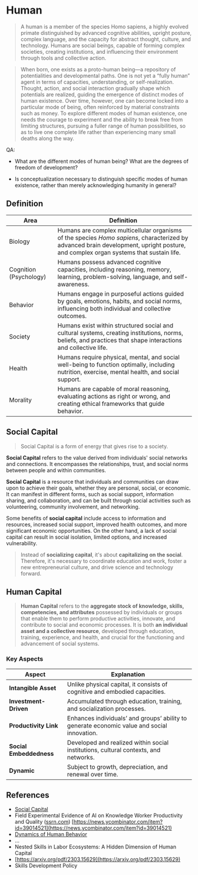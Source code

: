 # Human

> A human is a member of the species Homo sapiens, a highly evolved primate distinguished by advanced cognitive abilities, upright posture, complex language, and the capacity for abstract thought, culture, and technology. Humans are social beings, capable of forming complex societies, creating institutions, and influencing their environment through tools and collective action.

> When born, one exists as a proto-human being—a repository of potentialities and developmental paths. One is not yet a “fully human” agent in terms of capacities, understanding, or self-realization. Thought, action, and social interaction gradually shape which potentials are realized, guiding the emergence of distinct modes of human existence. Over time, however, one can become locked into a particular mode of being, often reinforced by material constraints such as money. To explore different modes of human existence, one needs the courage to experiment and the ability to break free from limiting structures, pursuing a fuller range of human possibilities, so as to live one complete life rather than experiencing many small deaths along the way.

QA:

- What are the different modes of human being? What are the degrees of freedom of development?

- Is conceptualization necessary to distinguish specific modes of human existence, rather than merely acknowledging humanity in general?

## Definition

| Area                   | Definition                                                                                                                                                                           |
| ---------------------- | ------------------------------------------------------------------------------------------------------------------------------------------------------------------------------------ |
| Biology   | Humans are complex multicellular organisms of the species *Homo sapiens*, characterized by advanced brain development, upright posture, and complex organ systems that sustain life. |
| Cognition (Psychology) | Humans possess advanced cognitive capacities, including reasoning, memory, learning, problem-solving, language, and self-awareness.                                                  |
| Behavior       | Humans engage in purposeful actions guided by goals, emotions, habits, and social norms, influencing both individual and collective outcomes.                                        |
| Society       | Humans exist within structured social and cultural systems, creating institutions, norms, beliefs, and practices that shape interactions and collective life.                        |
| Health     | Humans require physical, mental, and social well-being to function optimally, including nutrition, exercise, mental health, and social support.                                      |
| Morality      | Humans are capable of moral reasoning, evaluating actions as right or wrong, and creating ethical frameworks that guide behavior.                                                    |


## Social Capital

> Social Capital is a form of energy that gives rise to a society.

**Social Capital** refers to the value derived from individuals' social networks and connections. It encompasses the relationships, trust, and social norms between people and within communities.

**Social Capital** is a resource that individuals and communities can draw upon to achieve their goals, whether they are personal, social, or economic. It can manifest in different forms, such as social support, information sharing, and collaboration, and can be built through social activities such as volunteering, community involvement, and networking.

Some benefits of **social capital** include access to information and resources, increased social support, improved health outcomes, and more significant economic opportunities. On the other hand, a lack of social capital can result in social isolation, limited options, and increased vulnerability.

> Instead of **socializing capital**, it's about **capitalizing on the social**. Therefore, it's necessary to coordinate education and work, foster a new entrepreneurial culture, and drive science and technology forward.

## Human Capital

> **Human Capital** refers to the **aggregate stock of knowledge, skills, competencies, and attributes** possessed by individuals or groups that enable them to perform productive activities, innovate, and contribute to social and economic processes. It is both **an individual asset and a collective resource**, developed through education, training, experience, and health, and crucial for the functioning and advancement of social systems.

### Key Aspects

| **Aspect**              | **Explanation**                                                                             |
| ----------------------- | ------------------------------------------------------------------------------------------- |
| **Intangible Asset**    | Unlike physical capital, it consists of cognitive and embodied capacities.                  |
| **Investment-Driven**   | Accumulated through education, training, and socialization processes.                       |
| **Productivity Link**   | Enhances individuals’ and groups’ ability to generate economic value and social innovation. |
| **Social Embeddedness** | Developed and realized within social institutions, cultural contexts, and networks.         |
| **Dynamic**             | Subject to growth, depreciation, and renewal over time.                                     |

## References

- [Social Capital](https://www.wikiwand.com/en/Social_capital)
- Field Experimental Evidence of AI on Knowledge Worker Productivity and Quality ([ssrn.com](http://ssrn.com/))
[https://news.ycombinator.com/item?id=39014521](https://news.ycombinator.com/item?id=39014521)
- [Dynamics of Human Behavior](https://www.santafe.edu/research/results/working-papers/dynamics-of-human-behavior)
- …
- Nested Skills in Labor Ecosystems: A Hidden Dimension of Human Capital
- [https://arxiv.org/pdf/2303.15629](https://arxiv.org/pdf/2303.15629)
- Skills Development Policy
